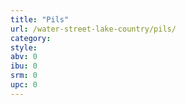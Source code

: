 ```yaml
---
title: "Pils"
url: /water-street-lake-country/pils/
category: 
style: 
abv: 0
ibu: 0
srm: 0
upc: 0
---
```


